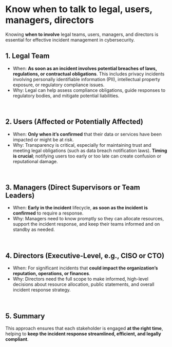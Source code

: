<br>

# Know when to talk to legal, users, managers, directors
Knowing **when to involve** legal teams, users, managers, and directors is essential for effective incident management in cybersecurity.

## 1. Legal Team
  - When: **As soon as an incident involves potential breaches of laws, regulations, or contractual obligations**. This includes privacy incidents involving personally identifiable information (PII), intellectual property exposure, or regulatory compliance issues.
  - Why: Legal can help assess compliance obligations, guide responses to regulatory bodies, and mitigate potential liabilities.  
<br>

## 2. Users (Affected or Potentially Affected)
  - When: **Only when it’s confirmed** that their data or services have been impacted or might be at risk.
  - Why: Transparency is critical, especially for maintaining trust and meeting legal obligations (such as data breach notification laws). **Timing is crucial**; notifying users too early or too late can create confusion or reputational damage.  
<br>

## 3. Managers (Direct Supervisors or Team Leaders)
  - When: **Early in the incident** lifecycle, **as soon as the incident is confirmed** to require a response.
  - Why: Managers need to know promptly so they can allocate resources, support the incident response, and keep their teams informed and on standby as needed.  
<br>

## 4. Directors (Executive-Level, e.g., CISO or CTO)
  - When: For significant incidents that **could impact the organization’s reputation, operations, or finances**.
  - Why: Directors need the full scope to make informed, high-level decisions about resource allocation, public statements, and overall incident response strategy.  
<br>

## 5. Summary
This approach ensures that each stakeholder is engaged **at the right time**, helping to **keep the incident response streamlined, efficient, and legally compliant**.  
<br>